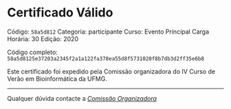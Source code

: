 # Certificado Válido

Código: `58a5d812`
Categoria: participante
Curso: Evento Principal
Carga Horária: 30
Edição: 2020


Código completo: `58a5d8125e37203a2345f2a1a122fa378ea55d8f5731020f8b7db3d2ff35e6b8`


Este certificado foi expedido pela Comissão organizadora do IV Curso de Verão em Bioinformática da UFMG.

----

Qualquer dúvida contacte a [_Comissão Organizadora_](<mailto:cursobioinfoufmg@gmail.com$subject=[Certificados]>)

